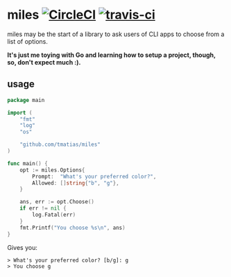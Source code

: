 # miles [![CircleCI](https://circleci.com/gh/tmatias/miles.svg?style=shield&)](https://circleci.com/gh/tmatias/miles) [![travis-ci](https://travis-ci.org/tmatias/miles.svg?&branch=master)](https://travis-ci.org/tmatias/miles)

miles may be the start of a library to ask users of CLI apps to choose from a list of options.

__It's just me toying with Go and learning how to setup a project, though, so, don't expect much :).__

## usage

```go
package main

import (
	"fmt"
	"log"
	"os"

	"github.com/tmatias/miles"
)

func main() {
	opt := miles.Options{
		Prompt:  "What's your preferred color?",
		Allowed: []string{"b", "g"},
	}

	ans, err := opt.Choose()
	if err != nil {
		log.Fatal(err)
	}
	fmt.Printf("You choose %s\n", ans)
}
```

Gives you:

``` console
> What's your preferred color? [b/g]: g
> You choose g
```
